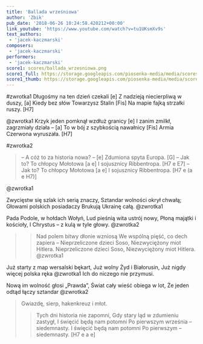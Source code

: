 ```yaml
---
title: 'Ballada wrześniowa'
author: 'Zbik'
pub_date: '2018-06-26 10:24:58.420212+00:00'
link_youtube: 'https://www.youtube.com/watch?v=tu1UKsmXv9s'
text_authors:
 - 'jacek-kaczmarski'
composers:
 - 'jacek-kaczmarski'
performers:
 - 'jacek-kaczmarski'
score1: scores/ballada_wrzesniowa.png
score1_full: https://storage.googleapis.com/piosenka-media/media/scores/ballada_wrzesniowa.png
score1_thumb: https://storage.googleapis.com/piosenka-media/media/scores/ballada_wrzesniowa.png.180x0_q85_upscale.png
---
```


#zwrotka1
Długośmy na ten dzień czekali [e]
Z nadzieją niecierpliwą w duszy, [a]
Kiedy bez słów Towarzysz Stalin [Fis]
Na mapie fajką strzałki ruszy. [H7]

@zwrotka1
Krzyk jeden pomknął wzdłuż granicy [e]
I zanim zmilkł, zagrzmiały działa – [a]
To w bój z szybkością nawałnicy [Fis]
Armia Czerwona wyruszała. [H7]

#zwrotka2
>– A cóż to za historia nowa? – [e]
>Zdumiona spyta Europa. [G]
>– Jak to? To chłopcy Mołotowa [a e]
>I sojusznicy Ribbentropa. [H7 e E7]
>– Jak to? To chłopcy Mołotowa [a e]
>I sojusznicy Ribbentropa. [H7 e (a e H7)]

@zwrotka1

Zwycięstw się szlak ich serią znaczy,
Sztandar wolności okrył chwałą;
Głowami polskich posiadaczy
Brukują Ukrainę całą.
@zwrotka1

Pada Podole, w hołdach Wołyń,
Lud pieśnią wita ustrój nowy,
Płoną majątki i kościoły,
I Chrystus – z kulą w tyle głowy.
@zwrotka2
>>Nad polem bitwy dłonie wzniosą
>We wspólną pięść, co dech zapiera –
>Nieprzeliczone dzieci Soso,
>Niezwyciężony miot Hitlera.
>Nieprzeliczone dzieci Soso,
Niezwyciężony miot Hitlera.
@zwrotka1


Już starty z map wersalski bękart,
Już wolny Żyd i Białorusin,
Już nigdy więcej polska ręka
@zwrotka1
Ich do niczego nie przymusi.

Nową im wolność głosi „Prawda”,
Świat cały wieść obiega w lot,
Że jeden odtąd łączy sztandar
@zwrotka2
>Gwiazdę, sierp, hakenkreuz i młot.
>>Tych dni historia nie zapomni,
>Gdy stary ląd w zdumieniu zastygł,
>I święcić będą nam potomni
>Po pierwszym września – siedemnasty.
I święcić będą nam potomni
Po pierwszym – siedemnasty. [H7 e a e]